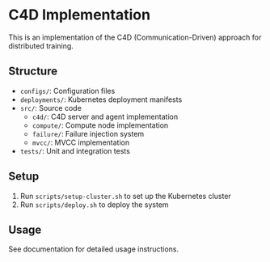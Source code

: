 # C4D Implementation

This is an implementation of the C4D (Communication-Driven) approach for distributed training.

## Structure
- `configs/`: Configuration files
- `deployments/`: Kubernetes deployment manifests
- `src/`: Source code
  - `c4d/`: C4D server and agent implementation
  - `compute/`: Compute node implementation
  - `failure/`: Failure injection system
  - `mvcc/`: MVCC implementation
- `tests/`: Unit and integration tests

## Setup
1. Run `scripts/setup-cluster.sh` to set up the Kubernetes cluster
2. Run `scripts/deploy.sh` to deploy the system

## Usage
See documentation for detailed usage instructions.